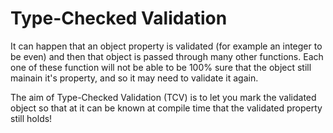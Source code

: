 # Type-Checked Validation

It can happen that an object property is validated (for example an integer to be even) and then that object is passed through many other functions.
Each one of these function will not be able to be 100% sure that the object still mainain it's property, and so it may need to validate it again.

The aim of Type-Checked Validation (TCV) is to let you mark the validated object so that at it can be known at compile time that the validated property still holds!
